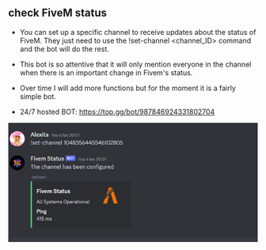   ## check FiveM status

 - You can set up a specific channel to receive updates about the status of FiveM. They just need to use the !set-channel <channel_ID> command and the bot will do the rest.

 - This bot is so attentive that it will only mention everyone in the channel when there is an important change in Fivem's status.

 - Over time I will add more functions but for the moment it is a fairly simple bot.

 - 24/7 hosted BOT: https://top.gg/bot/987846924331802704


![Fivem](https://github.com/LaAlexita/check-fivem-status/blob/main/image.png)

